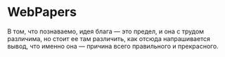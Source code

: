 # WebPapers

В том, что познаваемо, идея блага — это предел, и она с трудом различима, но стоит ее там различить, как отсюда напрашивается вывод, что именно она — причина всего правильного и прекрасного.
